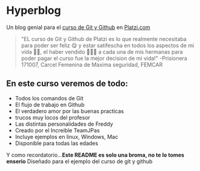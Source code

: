 # Hyperblog
Un blog genial para el [curso de Git y Github](https://platzi.com/clases/git-github/) en [Platzi.com](https://platzi.com/)

>"EL curso de Git y Github de Platzi es lo que realmente necesitaba para poder ser feliz 😋 y estar satifescha en todos los aspectos de mi vida 💁‍♀️, el haber vendido 🤑🤑🤑 a cada una de mis hermanas para poder pagar el curso fue la mejor decision de mi vida!"
>-Prisionera 171007, Carcel Femenina de Maxima seguridad, FEMCAR

## En este curso veremos de todo:
* Todos los comandos de Git
* El flujo de trabajo en Github
* El verdadero amor por las buenas practicas
* trucos muy locos del profesor
* Las distintas personalidades de Freddy
* Creado por el Increible TeamJPas
* Incluye ejemplos en linux, Windows, Mac
* Disponible para todas las edades

Y como recordatorio...**Este README es solo una broma, no te lo tomes enserio** Diseñado para el ejemplo del curso de git y github
